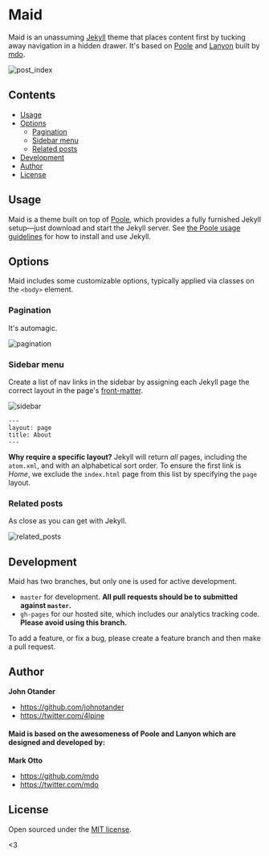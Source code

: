 # Maid

Maid is an unassuming [Jekyll](http://jekyllrb.com) theme that places content first by tucking away navigation in a hidden drawer. It's based on [Poole](http://getpoole.com) and [Lanyon](http://lanyon.getpoole.com) built by [mdo](https://github.com/mdo).

![post_index](https://f.cloud.github.com/assets/1424573/1864487/fd8659d0-77f4-11e3-9922-3302dd2edbd6.png)

## Contents

- [Usage](#usage)
- [Options](#options)
  - [Pagination](#pagination)
  - [Sidebar menu](#sidebar-menu)
  - [Related posts](#related-posts)
- [Development](#development)
- [Author](#author)
- [License](#license)


## Usage

Maid is a theme built on top of [Poole](https://github.com/poole/poole), which provides a fully furnished Jekyll setup—just download and start the Jekyll server. See [the Poole usage guidelines](https://github.com/poole/poole#usage) for how to install and use Jekyll.


## Options

Maid includes some customizable options, typically applied via classes on the `<body>` element.

### Pagination

It's automagic.

![pagination](https://f.cloud.github.com/assets/1424573/1864488/00238352-77f5-11e3-8bc5-a61c296897eb.png)

### Sidebar menu

Create a list of nav links in the sidebar by assigning each Jekyll page the correct layout in the page's [front-matter](http://jekyllrb.com/docs/frontmatter/).

![sidebar](https://f.cloud.github.com/assets/1424573/1864486/fa56f6de-77f4-11e3-864c-07b845e6621e.png)

```
---
layout: page
title: About
---
```

**Why require a specific layout?** Jekyll will return *all* pages, including the `atom.xml`, and with an alphabetical sort order. To ensure the first link is *Home*, we exclude the `index.html` page from this list by specifying the `page` layout.

### Related posts

As close as you can get with Jekyll.

![related_posts](https://f.cloud.github.com/assets/1424573/1864489/0209a548-77f5-11e3-961a-a10f8d53cec1.png)

## Development

Maid has two branches, but only one is used for active development.

- `master` for development.  **All pull requests should be to submitted against `master`.**
- `gh-pages` for our hosted site, which includes our analytics tracking code. **Please avoid using this branch.**

To add a feature, or fix a bug, please create a feature branch and then make a pull request.


## Author

**John Otander**
- <https://github.com/johnotander>
- <https://twitter.com/4lpine>

#### Maid is based on the awesomeness of Poole and Lanyon which are designed and developed by:

**Mark Otto**
- <https://github.com/mdo>
- <https://twitter.com/mdo>


## License

Open sourced under the [MIT license](LICENSE.md).

<3
